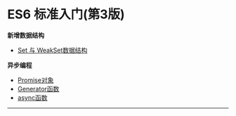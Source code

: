 # ES6 标准入门(第3版)

**新增数据结构**  
* [Set 与 WeakSet数据结构](./set-weakset)

**异步编程**
* [Promise对象](./promise)
* [Generator函数](./generator)
* [async函数](./async)
___